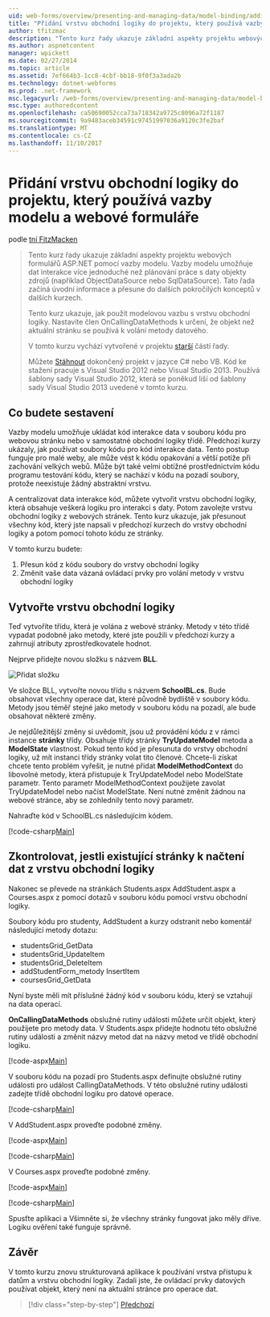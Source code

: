 ```yaml
---
uid: web-forms/overview/presenting-and-managing-data/model-binding/adding-business-logic-layer
title: "Přidání vrstvu obchodní logiky do projektu, který používá vazby modelu a webové formuláře | Microsoft Docs"
author: tfitzmac
description: "Tento kurz řady ukazuje základní aspekty projektu webových formulářů ASP.NET pomocí vazby modelu. Interakce dat umožňuje vazby modelu další přímo-..."
ms.author: aspnetcontent
manager: wpickett
ms.date: 02/27/2014
ms.topic: article
ms.assetid: 7ef664b3-1cc8-4cbf-bb18-9f0f3a3ada2b
ms.technology: dotnet-webforms
ms.prod: .net-framework
msc.legacyurl: /web-forms/overview/presenting-and-managing-data/model-binding/adding-business-logic-layer
msc.type: authoredcontent
ms.openlocfilehash: ca50690052cca73a718342a9725c8096a72f1187
ms.sourcegitcommit: 9a9483aceb34591c97451997036a9120c3fe2baf
ms.translationtype: MT
ms.contentlocale: cs-CZ
ms.lasthandoff: 11/10/2017
---
```

<a name="adding-business-logic-layer-to-a-project-that-uses-model-binding-and-web-forms"></a>Přidání vrstvu obchodní logiky do projektu, který používá vazby modelu a webové formuláře
====================
podle [tní FitzMacken](https://github.com/tfitzmac)

> Tento kurz řady ukazuje základní aspekty projektu webových formulářů ASP.NET pomocí vazby modelu. Vazby modelu umožňuje dat interakce více jednoduché než plánování práce s daty objekty zdrojů (například ObjectDataSource nebo SqlDataSource). Tato řada začíná úvodní informace a přesune do dalších pokročilých konceptů v dalších kurzech.
> 
> Tento kurz ukazuje, jak použít modelovou vazbu s vrstvu obchodní logiky. Nastavíte člen OnCallingDataMethods k určení, že objekt než aktuální stránku se používá k volání metody datového.
> 
> V tomto kurzu vychází vytvořené v projektu [starší](retrieving-data.md) částí řady.
> 
> Můžete [Stáhnout](https://go.microsoft.com/fwlink/?LinkId=286116) dokončený projekt v jazyce C# nebo VB. Kód ke stažení pracuje s Visual Studio 2012 nebo Visual Studio 2013. Používá šablony sady Visual Studio 2012, která se poněkud liší od šablony sady Visual Studio 2013 uvedené v tomto kurzu.


## <a name="what-youll-build"></a>Co budete sestavení

Vazby modelu umožňuje ukládat kód interakce data v souboru kódu pro webovou stránku nebo v samostatné obchodní logiky třídě. Předchozí kurzy ukázaly, jak používat soubory kódu pro kód interakce data. Tento postup funguje pro malé weby, ale může vést k kódu opakování a větší potíže při zachování velkých webů. Může být také velmi obtížné prostřednictvím kódu programu testování kódu, který se nachází v kódu na pozadí soubory, protože neexistuje žádný abstraktní vrstvu.

A centralizovat data interakce kód, můžete vytvořit vrstvu obchodní logiky, která obsahuje veškerá logiku pro interakci s daty. Potom zavolejte vrstvu obchodní logiky z webových stránek. Tento kurz ukazuje, jak přesunout všechny kód, který jste napsali v předchozí kurzech do vrstvy obchodní logiky a potom pomocí tohoto kódu ze stránky.

V tomto kurzu budete:

1. Přesun kód z kódu soubory do vrstvy obchodní logiky
2. Změnit vaše data vázaná ovládací prvky pro volání metody v vrstvu obchodní logiky

## <a name="create-business-logic-layer"></a>Vytvořte vrstvu obchodní logiky

Teď vytvoříte třídu, která je volána z webové stránky. Metody v této třídě vypadat podobně jako metody, které jste použili v předchozí kurzy a zahrnují atributy zprostředkovatele hodnot.

Nejprve přidejte novou složku s názvem **BLL**.

![Přidat složku](adding-business-logic-layer/_static/image1.png)

Ve složce BLL, vytvořte novou třídu s názvem **SchoolBL.cs**. Bude obsahovat všechny operace dat, které původně bydliště v soubory kódu. Metody jsou téměř stejné jako metody v souboru kódu na pozadí, ale bude obsahovat některé změny.

Je nejdůležitější změny si uvědomit, jsou už provádění kódu z v rámci instance **stránky** třídy. Obsahuje třídy stránky **TryUpdateModel** metoda a **ModelState** vlastnost. Pokud tento kód je přesunuta do vrstvy obchodní logiky, už mít instanci třídy stránky volat tito členové. Chcete-li získat chcete tento problém vyřešit, je nutné přidat **ModelMethodContext** do libovolné metody, která přistupuje k TryUpdateModel nebo ModelState parametr. Tento parametr ModelMethodContext použijete zavolat TryUpdateModel nebo načíst ModelState. Není nutné změnit žádnou na webové stránce, aby se zohlednily tento nový parametr.

Nahraďte kód v SchoolBL.cs následujícím kódem.

[!code-csharp[Main](adding-business-logic-layer/samples/sample1.cs)]

## <a name="revise-existing-pages-to-retrieve-data-from-business-logic-layer"></a>Zkontrolovat, jestli existující stránky k načtení dat z vrstvu obchodní logiky

Nakonec se převede na stránkách Students.aspx AddStudent.aspx a Courses.aspx z pomocí dotazů v souboru kódu pomocí vrstvu obchodní logiky.

Soubory kódu pro studenty, AddStudent a kurzy odstranit nebo komentář následující metody dotazu:

- studentsGrid\_GetData
- studentsGrid\_UpdateItem
- studentsGrid\_DeleteItem
- addStudentForm\_metody InsertItem
- coursesGrid\_GetData

Nyní byste měli mít příslušné žádný kód v souboru kódu, který se vztahují na data operací.

**OnCallingDataMethods** obslužné rutiny události můžete určit objekt, který použijete pro metody data. V Students.aspx přidejte hodnotu této obslužné rutiny události a změnit názvy metod dat na názvy metod ve třídě obchodní logiku.

[!code-aspx[Main](adding-business-logic-layer/samples/sample2.aspx?highlight=3-4,8)]

V souboru kódu na pozadí pro Students.aspx definujte obslužné rutiny události pro událost CallingDataMethods. V této obslužné rutiny události zadejte třídě obchodní logiku pro datové operace.

[!code-csharp[Main](adding-business-logic-layer/samples/sample3.cs)]

V AddStudent.aspx proveďte podobné změny.

[!code-aspx[Main](adding-business-logic-layer/samples/sample4.aspx?highlight=3-4)]

[!code-csharp[Main](adding-business-logic-layer/samples/sample5.cs)]

V Courses.aspx proveďte podobné změny.

[!code-aspx[Main](adding-business-logic-layer/samples/sample6.aspx?highlight=3-4)]

[!code-csharp[Main](adding-business-logic-layer/samples/sample7.cs)]

Spusťte aplikaci a Všimněte si, že všechny stránky fungovat jako měly dříve. Logiku ověření také funguje správně.

## <a name="conclusion"></a>Závěr

V tomto kurzu znovu strukturovaná aplikace k používání vrstva přístupu k datům a vrstvu obchodní logiky. Zadali jste, že ovládací prvky datových používat objekt, který není na aktuální stránce pro operace dat.

>[!div class="step-by-step"]
[Předchozí](using-query-string-values-to-retrieve-data.md)
